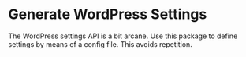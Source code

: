 Generate WordPress Settings
===========================
The WordPress settings API is a bit arcane. Use this package to define settings by means of a config file. This avoids repetition.
